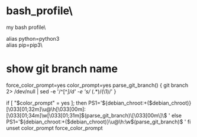 # bash_profile\
my bash profile\


alias python=python3\
alias pip=pip3\


# show git branch name 
force_color_prompt=yes 
color_prompt=yes 
parse_git_branch() { 
    git branch 2> /dev/null | sed -e '/^[^*]/d' -e 's/* \(.*\)/(\1)/' 
} 

if [ "$color_prompt" = yes ]; then 
    PS1='${debian_chroot:+($debian_chroot)}\[\033[01;32m\]\u@\h\[\033[00m\]:\[\033[01;34m\]\w\[\033[01;31m\]$(parse_git_branch)\[\033[00m\]\$ ' 
else 
    PS1='${debian_chroot:+($debian_chroot)}\u@\h:\w$(parse_git_branch)\$ ' 
fi 
unset color_prompt force_color_prompt 


